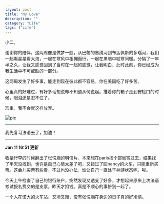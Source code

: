 ```yaml
---
layout: post
title: "My Love"
description: ""
category: "Life"
tags: ["Life"]
---
```


小二，

谢谢你的陪伴，这两周像是做梦一般，从巴黎的塞纳河到布达佩斯的多瑙河，我们一起看星星看大海，一起在寒风中相拥而行，一起在黑暗中嘘寒问暖。分隔了一年半之久，让我又感觉回到了当时在一起的感觉，让我明白，此时此刻，你已经成为我生活中不可或缺的一部分。

这两周发生了好多事，能走到现在彼此都不容易，你在美国吃了好多苦。

心里真的好难过，有好多话想说却不知道从何说起。推着你的箱子走到安检口的时候，眼泪还是忍不住了。

珍重，我不会就这样放弃。

![pic](http://media-cache-ec0.pinimg.com/originals/05/92/94/05929408ae4f663e1c9929fb3d868f07.jpg)

***

我先复习法语去了，加油！

***

**Jan 11 16:51 更新**

收拾行李的时候翻出了张悦涵的明信片，本来想在paris找个邮局寄过去，结果找了半天没找到，也许是自己心情太差了吧，又错过了回nancy的火车，只能重新买票。这会儿买票有些贵，不过也没办法，谁让自己一直处于神游状态呢，唉。

今天上午检查了自己的银行账户，突然发现又透支了好多，才想起来原来上次法语考试报名费交的是支票，昨天才扣钱。真是不顺心的事挤到一起了。

一个人在诺大的火车站，又冷又饿，没有张悦涵在身边的日子真的好冷清。
